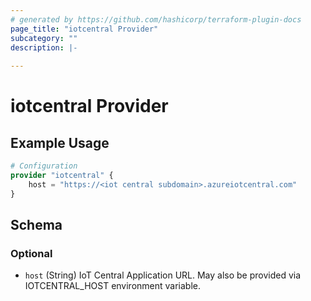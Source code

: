 ```yaml
---
# generated by https://github.com/hashicorp/terraform-plugin-docs
page_title: "iotcentral Provider"
subcategory: ""
description: |-
  
---
```


# iotcentral Provider



## Example Usage

```terraform
# Configuration
provider "iotcentral" {
    host = "https://<iot central subdomain>.azureiotcentral.com"
}
```

<!-- schema generated by tfplugindocs -->
## Schema

### Optional

- `host` (String) IoT Central Application URL. May also be provided via IOTCENTRAL_HOST environment variable.
